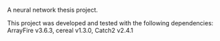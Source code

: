A neural network thesis project.

This project was developed and tested with the following dependencies: ArrayFire v3.6.3, cereal v1.3.0, Catch2 v2.4.1